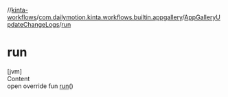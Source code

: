 //[kinta-workflows](../../../index.md)/[com.dailymotion.kinta.workflows.builtin.appgallery](../index.md)/[AppGalleryUpdateChangeLogs](index.md)/[run](run.md)



# run  
[jvm]  
Content  
open override fun [run](run.md)()  



